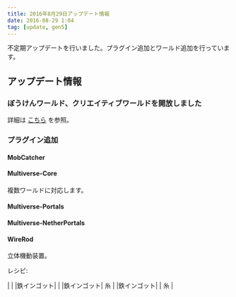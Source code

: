 ```yaml
---
title: 2016年8月29日アップデート情報
date: 2016-08-29 1:04
tag: [update, gen5]
---
```


不定期アップデートを行いました。プラグイン追加とワールド追加を行っています。

## アップデート情報

### ぼうけんワールド、クリエイティブワールドを開放しました
詳細は [こちら](multiworld-is-now-available.html) を参照。

### プラグイン追加

#### MobCatcher

#### Multiverse-Core
複数ワールドに対応します。

#### Multiverse-Portals

#### Multiverse-NetherPortals

#### WireRod
立体機動装置。

レシピ:<br />

|            |            |鉄インゴット|
|            |鉄インゴット|     糸     |
|鉄インゴット|            |     糸     |
